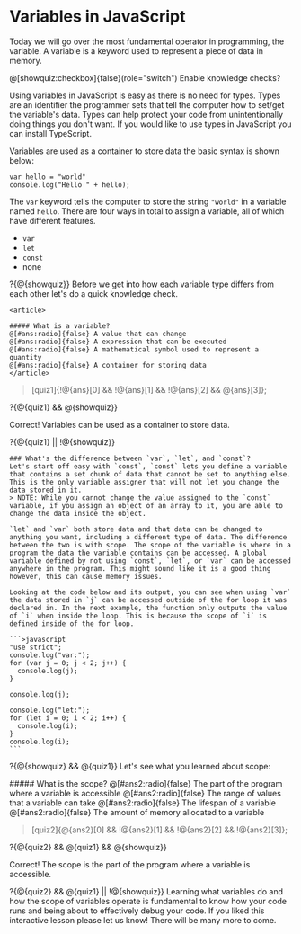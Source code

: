 # Variables in JavaScript

Today we will go over the most fundamental operator in programming, the variable. A variable is a keyword used to represent a piece of data in memory.

@[showquiz:checkbox]{false}(role="switch") Enable knowledge checks?

Using variables in JavaScript is easy as there is no need for types. Types are an identifier the programmer sets that tell the computer how to set/get the variable's data. Types can help protect your code from unintentionally doing things you don't want. If you would like to use types in JavaScript you can install TypeScript.

Variables are used as a container to store data the basic syntax is shown below:

```>javascript
var hello = "world"
console.log("Hello " + hello);
```

The `var` keyword tells the computer to store the string `"world"` in a variable named `hello`. There are four ways in total to assign a variable, all of which have different features.

- `var`
- `let`
- `const`
- none

?{@{showquiz}}
Before we get into how each variable type differs from each other let's do a quick knowledge check.

    <article>

    ##### What is a variable?
    @[#ans:radio]{false} A value that can change
    @[#ans:radio]{false} A expression that can be executed
    @[#ans:radio]{false} A mathematical symbol used to represent a quantity
    @[#ans:radio]{false} A container for storing data
    </article>

> [quiz1]{!@{ans}[0] && !@{ans}[1] && !@{ans}[2] && @{ans}[3]};

?{@{quiz1} && @{showquiz}}
<article>
Correct! Variables can be used as a container to store data.
</article>

?{@{quiz1} || !@{showquiz}}

    ### What's the difference between `var`, `let`, and `const`?
    Let's start off easy with `const`, `const` lets you define a variable that contains a set chunk of data that cannot be set to anything else. This is the only variable assigner that will not let you change the data stored in it.
    > NOTE: While you cannot change the value assigned to the `const` variable, if you assign an object of an array to it, you are able to change the data inside the object.

    `let` and `var` both store data and that data can be changed to anything you want, including a different type of data. The difference between the two is with scope. The scope of the variable is where in a program the data the variable contains can be accessed. A global variable defined by not using `const`, `let`, or `var` can be accessed anywhere in the program. This might sound like it is a good thing however, this can cause memory issues.

    Looking at the code below and its output, you can see when using `var` the data stored in `j` can be accessed outside of the for loop it was declared in. In the next example, the function only outputs the value of `i` when inside the loop. This is because the scope of `i` is defined inside of the for loop.

    ```>javascript
    "use strict";
    console.log("var:");
    for (var j = 0; j < 2; j++) {
      console.log(j);
    }

    console.log(j);

    console.log("let:");
    for (let i = 0; i < 2; i++) {
      console.log(i);
    }
    console.log(i);
    ```

?{@{showquiz} && @{quiz1}}
Let's see what you learned about scope:
<article> ##### What is the scope?
@[#ans2:radio]{false} The part of the program where a variable is accessible
@[#ans2:radio]{false} The range of values that a variable can take
@[#ans2:radio]{false} The lifespan of a variable
@[#ans2:radio]{false} The amount of memory allocated to a variable
</article>

> [quiz2]{@{ans2}[0] && !@{ans2}[1] && !@{ans2}[2] && !@{ans2}[3]};

?{@{quiz2} && @{quiz1} && @{showquiz}}
<article>
Correct! The scope is the part of the program where a variable is accessible.
</article>

?{@{quiz2} && @{quiz1} || !@{showquiz}}
Learning what variables do and how the scope of variables operate is fundamental to know how your code runs and being about to effectively debug your code. If you liked this interactive lesson please let us know! There will be many more to come.
